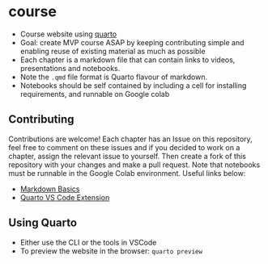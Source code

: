 # course
- Course website using [quarto](https://quarto.org/docs/books/)
- Goal: create MVP course ASAP by keeping contributing simple and enabling reuse of existing material as much as possible
- Each chapter is a markdown file that can contain links to videos, presentations and notebooks. 
- Note the `.qmd` file format is Quarto flavour of markdown.
- Notebooks should be self contained by including a cell for installing requirements, and runnable on Google colab

## Contributing
Contributions are welcome! Each chapter has an Issue on this repository, feel free to comment on these issues and if you decided to work on a chapter, assign the relevant issue to yourself. Then create a fork of this repository with your changes and make a pull request. Note that notebooks must be runnable in the Google Colab environment. Useful links below:

- [Markdown Basics](https://quarto.org/docs/authoring/markdown-basics.html)
- [Quarto VS Code Extension](https://marketplace.visualstudio.com/items?itemName=quarto.quarto)

## Using Quarto
- Either use the CLI or the tools in VSCode
- To preview the website in the browser: `quarto preview`